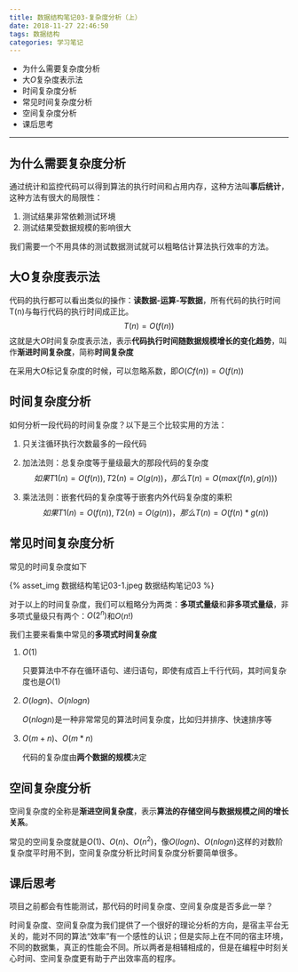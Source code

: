 ```yaml
---
title: 数据结构笔记03-复杂度分析（上）
date: 2018-11-27 22:46:50
tags: 数据结构
categories: 学习笔记
---
```


* 为什么需要复杂度分析
* 大$O$复杂度表示法
* 时间复杂度分析
* 常见时间复杂度分析
* 空间复杂度分析
* 课后思考

------

<!-- more -->

## 为什么需要复杂度分析

通过统计和监控代码可以得到算法的执行时间和占用内存，这种方法叫**事后统计**，这种方法有很大的局限性：

1. 测试结果非常依赖测试环境
2. 测试结果受数据规模的影响很大

我们需要一个不用具体的测试数据测试就可以粗略估计算法执行效率的方法。

## 大O复杂度表示法

代码的执行都可以看出类似的操作：**读数据-运算-写数据**，所有代码的执行时间T(n)与每行代码的执行时间成正比。
$$
T(n) = O(f(n))
$$
这就是大$O$时间复杂度表示法，表示**代码执行时间随数据规模增长的变化趋势**，叫作**渐进时间复杂度**，简称**时间复杂度**

在采用大$O$标记复杂度的时候，可以忽略系数，即$O(Cf(n)) = O(f(n))$

## 时间复杂度分析

如何分析一段代码的时间复杂度？以下是三个比较实用的方法：

1. 只关注循环执行次数最多的一段代码

2. 加法法则：总复杂度等于量级最大的那段代码的复杂度
   $$
   如果T1(n)=O(f(n)), T2(n)=O(g(n))，那么T(n)=O(max(f(n), g(n)))
   $$

3. 乘法法则：嵌套代码的复杂度等于嵌套内外代码复杂度的乘积
   $$
   如果T1(n)=O(f(n)), T2(n)=O(g(n))，那么T(n)=O(f(n) * g(n))
   $$





## 常见时间复杂度分析

常见的时间复杂度如下

{% asset_img 数据结构笔记03-1.jpeg 数据结构笔记03 %}

对于以上的时间复杂度，我们可以粗略分为两类：**多项式量级**和**非多项式量级**，非多项式量级只有两个：$O(2^n)$和$O(n!)$

我们主要来看集中常见的**多项式时间复杂度**

1. $O(1)$

   只要算法中不存在循环语句、递归语句，即使有成百上千行代码，其时间复杂度也是$O(1)​$

2. $O(logn)$、$O(nlogn)$

   $O(nlogn)$是一种非常常见的算法时间复杂度，比如归并排序、快速排序等

3. $O(m+n)$、$O(m*n)$

   代码的复杂度由**两个数据的规模**决定

## 空间复杂度分析

空间复杂度的全称是**渐进空间复杂度**，表示**算法的存储空间与数据规模之间的增长关系**。

常见的空间复杂度就是$O(1)$、$O(n)$、$O(n^2)$，像$O(logn)$、$O(nlogn)$这样的对数阶复杂度平时用不到，空间复杂度分析比时间复杂度分析要简单很多。

## 课后思考

项目之前都会有性能测试，那代码的时间复杂度、空间复杂度是否多此一举？

时间复杂度、空间复杂度为我们提供了一个很好的理论分析的方向，是宿主平台无关的，能对不同的算法“效率”有一个感性的认识；但是实际上在不同的宿主环境，不同的数据集，真正的性能会不同。所以两者是相辅相成的，但是在编程中时刻关心时间、空间复杂度更有助于产出效率高的程序。
